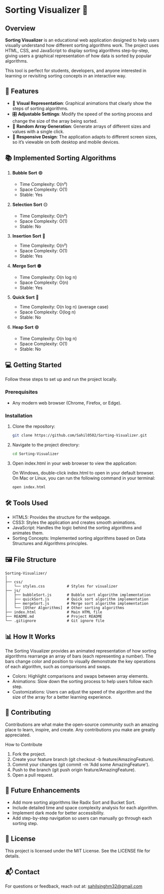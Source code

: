 # Sorting Visualizer 🧮

## Overview

**Sorting Visualizer** is an educational web application designed to help users visually understand how different sorting algorithms work. The project uses HTML, CSS, and JavaScript to display sorting algorithms step-by-step, giving users a graphical representation of how data is sorted by popular algorithms.

This tool is perfect for students, developers, and anyone interested in learning or revisiting sorting concepts in an interactive way.

## 🚀 Features

- 🎨 **Visual Representation**: Graphical animations that clearly show the steps of sorting algorithms.
- 🎛 **Adjustable Settings**: Modify the speed of the sorting process and change the size of the array being sorted.
- 🎲 **Random Array Generation**: Generate arrays of different sizes and values with a single click.
- 📱 **Responsive Design**: The application adapts to different screen sizes, so it’s viewable on both desktop and mobile devices.

## 📚 Implemented Sorting Algorithms

1. **Bubble Sort** 🟢  
   - Time Complexity: O(n²)  
   - Space Complexity: O(1)  
   - Stable: Yes  

2. **Selection Sort** 🟡  
   - Time Complexity: O(n²)  
   - Space Complexity: O(1)  
   - Stable: No  

3. **Insertion Sort** 🔵  
   - Time Complexity: O(n²)  
   - Space Complexity: O(1)  
   - Stable: Yes  

4. **Merge Sort** 🟠  
   - Time Complexity: O(n log n)  
   - Space Complexity: O(n)  
   - Stable: Yes  

5. **Quick Sort** 🔴  
   - Time Complexity: O(n log n) (average case)  
   - Space Complexity: O(log n)  
   - Stable: No  

6. **Heap Sort** 🟣  
   - Time Complexity: O(n log n)  
   - Space Complexity: O(1)  
   - Stable: No  

## 💻 Getting Started

Follow these steps to set up and run the project locally.

### Prerequisites

- Any modern web browser (Chrome, Firefox, or Edge).

### Installation

1. Clone the repository:

   ```bash
   git clone https://github.com/Sahil0502/Sorting-Visualizer.git

2. Navigate to the project directory:
   ```bash
   cd Sorting-Visualizer

3. Open index.html in your web browser to view the application:

   On Windows, double-click index.html to open in your default browser. On Mac or Linux, you can run the following command in your terminal:

   ```bash
   open index.html

## 🛠 Tools Used
- HTML5: Provides the structure for the webpage.
- CSS3: Styles the application and creates smooth animations.
- JavaScript: Handles the logic behind the sorting algorithms and animates them.
- Sorting Concepts: Implemented sorting algorithms based on Data Structures and Algorithms       principles.

## 🖼 File Structure

```plaintext
Sorting-Visualizer/
│
├── css/
│   └── styles.css          # Styles for visualizer
├── js/
│   ├── bubbleSort.js       # Bubble sort algorithm implementation
│   ├── quickSort.js        # Quick sort algorithm implementation
│   ├── mergeSort.js        # Merge sort algorithm implementation
│   └── [Other Algorithms]  # Other sorting algorithms
├── index.html              # Main HTML file
├── README.md               # Project README
└── .gitignore              # Git ignore file
```

## 📊 How It Works
The Sorting Visualizer provides an animated representation of how sorting algorithms rearrange an array of bars (each representing a number). The bars change color and position to visually demonstrate the key operations of each algorithm, such as comparisons and swaps.

- Colors: Highlight comparisons and swaps between array elements.
- Animations: Slow down the sorting process to help users follow each step.
- Customizations: Users can adjust the speed of the algorithm and the size of the array for a better learning experience.

## 🤝 Contributing
Contributions are what make the open-source community such an amazing place to learn, inspire, and create. Any contributions you make are greatly appreciated.

How to Contribute
1. Fork the project.
2. Create your feature branch (git checkout -b feature/AmazingFeature).
3. Commit your changes (git commit -m 'Add some AmazingFeature').
4. Push to the branch (git push origin feature/AmazingFeature).
5. Open a pull request.

## 🔧 Future Enhancements
- Add more sorting algorithms like Radix Sort and Bucket Sort.
- Include detailed time and space complexity analysis for each algorithm.
- Implement dark mode for better accessibility.
- Add step-by-step navigation so users can manually go through each sorting step.

## 📝 License
This project is licensed under the MIT License. See the LICENSE file for details.

## 📬 Contact
For questions or feedback, reach out at: sahilsinghm32@gmail.com
